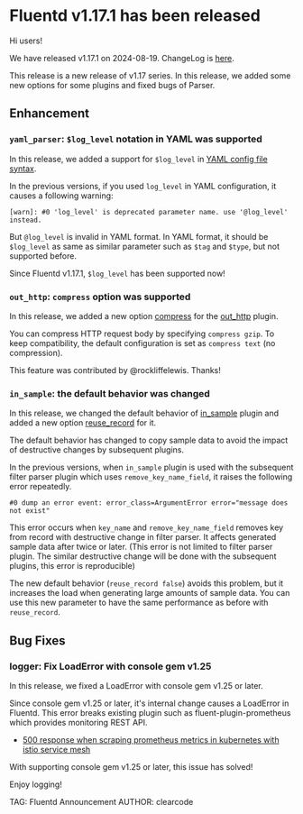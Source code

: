 # Fluentd v1.17.1 has been released

Hi users!

We have released v1.17.1 on 2024-08-19. ChangeLog is [here](https://github.com/fluent/fluentd/blob/master/CHANGELOG.md#release-v1171---20240819).

This release is a new release of v1.17 series.
In this release, we added some new options for some plugins and fixed bugs of Parser.

## Enhancement

### `yaml_parser`: `$log_level` notation in YAML was supported

In this release, we added a support for `$log_level` in [YAML config file syntax](https://docs.fluentd.org/configuration/config-file-yaml).

In the previous versions, if you used `log_level` in YAML configuration, it causes a following warning:


```
[warn]: #0 'log_level' is deprecated parameter name. use '@log_level' instead.
```

But `@log_level` is invalid in YAML format. In YAML format, it should be `$log_level` as same as 
similar parameter such as `$tag` and `$type`, but not supported before.

Since Fluentd v1.17.1, `$log_level` has been supported now!

### `out_http`: `compress` option was supported

In this release, we added a new option [compress](https://docs.fluentd.org/output/http#compress) for the [out_http](https://docs.fluentd.org/output/http) plugin.

You can compress HTTP request body by specifying `compress gzip`.
To keep compatibility, the default configuration is set as `compress text` (no compression).

This feature was contributed by @rockliffelewis. Thanks!

### `in_sample`: the default behavior was changed

In this release, we changed the default behavior of [in_sample](https://docs.fluentd.org/input/sample) plugin and added a new option [reuse_record](https://docs.fluentd.org/input/sample#reuse_record) for it.

The default behavior has changed to copy sample data to avoid the impact of destructive changes by subsequent plugins.

In the previous versions, when `in_sample` plugin is used with the subsequent filter parser plugin which uses `remove_key_name_field`, it raises the following error repeatedly.

```
#0 dump an error event: error_class=ArgumentError error="message does not exist"
```

This error occurs when `key_name` and `remove_key_name_field` removes key from record with destructive change in filter parser.
It affects generated sample data after twice or later.
(This error is not limited to filter parser plugin. The similar destructive change will be done with the subsequent plugins, this error is reproducible)

The new default behavior (`reuse_record false`) avoids this problem, but it increases the load when generating large amounts of sample data.
You can use this new parameter to have the same performance as before with `reuse_record`.

## Bug Fixes

### logger: Fix LoadError with console gem v1.25

In this release, we fixed a LoadError with console gem v1.25 or later.

Since console gem v1.25 or later, it's internal change causes a LoadError in Fluentd.
This error breaks existing plugin such as fluent-plugin-prometheus which provides monitoring REST API.

* [500 response when scraping prometheus metrics in kubernetes with istio service mesh](https://github.com/fluent/fluentd/issues/4576)

With supporting console gem v1.25 or later, this issue has solved!

Enjoy logging!

TAG: Fluentd Announcement
AUTHOR: clearcode
